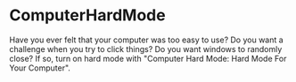 # ComputerHardMode
Have you ever felt that your computer was too easy to use? Do you want a challenge when you try to click things? Do you want windows to randomly close? If so, turn on hard mode with "Computer Hard Mode: Hard Mode For Your Computer".
